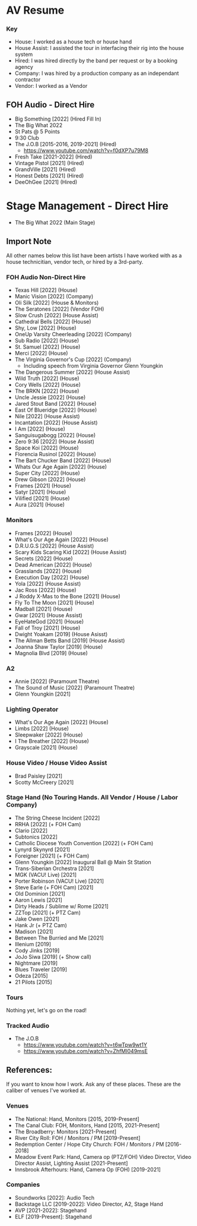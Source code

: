 # AV Resume

### Key
 
 - House: I worked as a house tech or house hand
 - House Assist: I assisted the tour in interfacing their rig into the house system
 - Hired: I was hired directly by the band per request or by a booking agency
 - Company: I was hired by a production company as an independant contractor
 - Vendor: I worked as a Vendor


## FOH Audio - Direct Hire
 - Big Something [2022] (Hired Fill In)
  - The Big What 2022
  - St Pats @ 5 Points
  - 9:30 Club
 - The J.O.B [2015-2016, 2019-2021] (Hired)
   - https://www.youtube.com/watch?v=f0dXP7u79M8
 - Fresh Take [2021-2022] (Hired)
 - Vintage Pistol [2021] (Hired)
 - GrandVille [2021] (Hired)
 - Honest Debts [2021] (Hired)
 - DeeOhGee [2021] (Hired)

# Stage Management - Direct Hire
 - The Big What 2022 (Main Stage)

## Import Note

All other names below this list have been artists I have worked with as a house technicitian, vendor tech, or hired by a 3rd-party.

### FOH Audio Non-Direct Hire
 - Texas Hill  [2022] (House)
 - Manic Vision [2022] (Company)
 - Oli Silk [2022] (House & Monitors)
 - The Seratones [2022] (Vendor FOH)
 - Slow Crush [2022] (House Assist)
 - Cathedral Bells [2022] (House)
 - Shy, Low [2022] (House)
 - OneUp Varsity Cheerleading [2022] (Company)
 - Sub Radio [2022] (House)
 - St. Samuel [2022] (House)
 - Merci [2022] (House)
 - The Virginia Governor's Cup [2022] (Company)
   - Including speech from Virginia Governor Glenn Youngkin
 - The Dangerous Summer [2022] (House Assist)
 - Wild Truth [2022] (House)
 - Cory Wells [2022] (House)
 - The BRKN [2022] (House)
 - Uncle Jessie [2022] (House)
 - Jared Stout Band [2022] (House)
 - East Of Blueridge [2022] (House)
 - Nile [2022] (House Assist)
 - Incantation [2022] (House Assist)
 - I Am [2022] (House) 
 - Sanguisugabogg [2022] (House)
 - Zero 9:36 [2022] (House Assist)
 - Space Koi [2022] (House)
 - Florencia Rusinol [2022] (House)
 - The Bart Chucker Band [2022] (House)
 - Whats Our Age Again [2022] (House)
 - Super City [2022] (House)
 - Drew Gibson [2022] (House)
 - Frames [2021] (House)
 - Satyr [2021] (House)
 - Vilified [2021] (House)
 - Aura [2021] (House)

### Monitors
 - Frames [2022] (House)
 - What's Our Age Again [2022] (House)
 - D.R.U.G.S [2022] (House Assist)
 - Scary Kids Scaring Kid [2022] (House Assist)
 - Secrets [2022] (House)
 - Dead American [2022] (House)
 - Grasslands [2022] (House)
 - Execution Day [2022] (House)
 - Yola [2022] (House Assist)
 - Jac Ross [2022] (House)
 - J Roddy X-Mas to the Bone [2021] (House)
 - Fly To The Moon [2021] (House)
 - Madball [2021] (House)
 - Gwar [2021] (House Assist)
 - EyeHateGod [2021] (House)
 - Fall of Troy [2021] (House)
 - Dwight Yoakam [2019] (House Asisst)
 - The Allman Betts Band [2019] (House Assist)
 - Joanna Shaw Taylor [2019] (House)
 - Magnolia Blvd [2019] (House)

### A2
 - Annie [2022] (Paramount Theatre)
 - The Sound of Music [2022] (Paramount Theatre)
 - Glenn Youngkin [2021] 


### Lighting Operator
  - What's Our Age Again [2022] (House)
  - Limbs [2022] (House)
  - Sleepwaker [2022] (House)
  - I The Breather [2022] (House)
  - Grayscale [2021] (House)

### House Video / House Video Assist
 - Brad Paisley [2021]
 - Scotty McCreery [2021]

### Stage Hand (No Touring Hands.  All Vendor / House / Labor Company)
 - The String Cheese Incident [2022]
 - RRHA [2022] (+ FOH Cam)
 - Clario [2022]
 - Subtonics [2022]
 - Catholic Diocese Youth Convention [2022] (+ FOH Cam)
 - Lynyrd Skynyrd [2021]
 - Foreigner [2021] (+ FOH Cam)
 - Glenn Youngkin [2022] Inaugural Ball @ Main St Station
 - Trans-Siberian Orchestra [2021]
 - MGK (VACU! Live) [2021]
 - Porter Robinson (VACU! Live) [2021]
 - Steve Earle (+ FOH Cam) [2021]
 - Old Dominion [2021]
 - Aaron Lewis [2021]
 - Dirty Heads / Sublime w/ Rome [2021]
 - ZZTop [2021] (+ PTZ Cam)
 - Jake Owen [2021]
 - Hank Jr (+ PTZ Cam)
 - Madison [2021]
 - Between The Burried and Me [2021]
 - Illenium [2019]
 - Cody Jinks [2019]
 - JoJo Siwa [2019] (+ Show call)
 - Nightmare [2019]
 - Blues Traveler [2019]
 - Odeza [2015]
 - 21 Pilots [2015]

### Tours

Nothing yet, let's go on the road!

### Tracked Audio
  - The J.O.B
    - https://www.youtube.com/watch?v=t6wTpw9wt1Y
    - https://www.youtube.com/watch?v=ZhfMI049msE

## References:

If you want to know how I work.  Ask any of these places.  These are the caliber of venues I've worked at.

### Venues

  - The National: Hand, Monitors [2015, 2019-Present]
  - The Canal Club: FOH, Monitors, Hand [2015, 2021-Present]
  - The Broadberry: Monitors [2021-Present]
  - River City Roll: FOH / Monitors / PM [2019-Present]
  - Redemption Center / Hope City Church: FOH / Monitors / PM [2016-2018] 
  - Meadow Event Park: Hand, Camera op (PTZ/FOH) Video Director, Video Director Assist, Lighting Assist [2021-Present]
  - Innsbrook Afterhours: Hand, Camera Op (FOH) [2019-2021]

### Companies

  - Soundworks [2022]: Audio Tech
  - Backstage LLC [2019-2022]: Video Director, A2, Stage Hand
  - AVP [2021-2022]: Stagehand
  - ELF [2019-Present]: Stagehand
